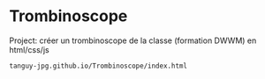 # Trombinoscope
Project: créer un trombinoscope de la classe (formation DWWM) en html/css/js

    tanguy-jpg.github.io/Trombinoscope/index.html

